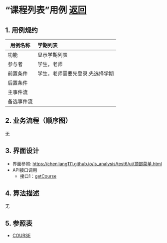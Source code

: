 # “课程列表”用例 [返回](../README.md)
## 1. 用例规约

|用例名称|学期列表|
|-------|:-------------|
|功能|显示学期列表|
|参与者|学生，老师|
|前置条件|学生，老师需要先登录,先选择学期|
|后置条件| |
|主事件流| |
|备选事件流| |

## 2. 业务流程（顺序图） 
无

## 3. 界面设计

- 界面参照: https://chenliang111.github.io/is_analysis/test6/ui/顶部菜单.html
- API接口调用
    - 接口1：[getCourse](../接口/getCourse.md)

## 4. 算法描述

无
    
## 5. 参照表

- [COURSE](../数据库设计.md/#COURSE)